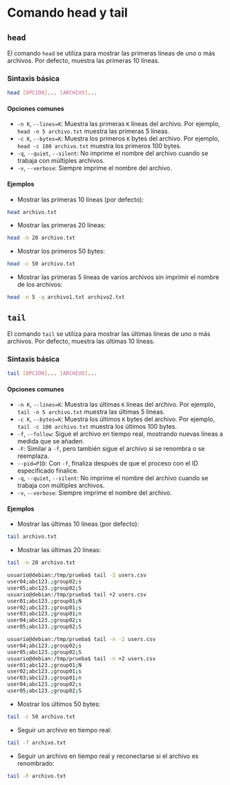 # Comando head y tail

## `head`

El comando `head` se utiliza para mostrar las primeras líneas de uno o más archivos. Por defecto, muestra las primeras 10 líneas.

### Sintaxis básica

```bash
head [OPCIÓN]... [ARCHIVO]...
```

#### Opciones comunes

- `-n K`, `--lines=K`: Muestra las primeras `K` líneas del archivo. Por ejemplo, `head -n 5 archivo.txt` muestra las primeras 5 líneas.
- `-c K`, `--bytes=K`: Muestra los primeros `K` bytes del archivo. Por ejemplo, `head -c 100 archivo.txt` muestra los primeros 100 bytes.
- `-q`, `--quiet`, `--silent`: No imprime el nombre del archivo cuando se trabaja con múltiples archivos.
- `-v`, `--verbose`: Siempre imprime el nombre del archivo.

#### Ejemplos

- Mostrar las primeras 10 líneas (por defecto):

```bash
head archivo.txt
```

- Mostrar las primeras 20 líneas:

```bash
head -n 20 archivo.txt
```

- Mostrar los primeros 50 bytes:

```bash
head -c 50 archivo.txt
```

- Mostrar las primeras 5 líneas de varios archivos sin imprimir el nombre de los archivos:

```bash
head -n 5 -q archivo1.txt archivo2.txt
```

## `tail`

El comando `tail` se utiliza para mostrar las últimas líneas de uno o más archivos. Por defecto, muestra las últimas 10 líneas.

### Sintaxis básica

```bash
tail [OPCIÓN]... [ARCHIVO]...
```

#### Opciones comunes

- `-n K`, `--lines=K`: Muestra las últimas `K` líneas del archivo. Por ejemplo, `tail -n 5 archivo.txt` muestra las últimas 5 líneas.
- `-c K`, `--bytes=K`: Muestra los últimos `K` bytes del archivo. Por ejemplo, `tail -c 100 archivo.txt` muestra los últimos 100 bytes.
- `-f`, `--follow`: Sigue el archivo en tiempo real, mostrando nuevas líneas a medida que se añaden.
- `-F`: Similar a `-f`, pero también sigue el archivo si se renombra o se reemplaza.
- `--pid=PID`: Con `-f`, finaliza después de que el proceso con el ID especificado finalice.
- `-q`, `--quiet`, `--silent`: No imprime el nombre del archivo cuando se trabaja con múltiples archivos.
- `-v`, `--verbose`: Siempre imprime el nombre del archivo.

#### Ejemplos

- Mostrar las últimas 10 líneas (por defecto):

```bash
tail archivo.txt
```

- Mostrar las últimas 20 líneas:

```bash
tail -n 20 archivo.txt
```

```bash
usuario@debian:/tmp/prueba$ tail -2 users.csv
user04;abc123.;group02;s
user05;abc123.;group02;S
usuario@debian:/tmp/prueba$ tail +2 users.csv
user01;abc123.;group01;N
user02;abc123.;group01;s
user03;abc123.;group01;n
user04;abc123.;group02;s
user05;abc123.;group02;S
```

```bash
usuario@debian:/tmp/prueba$ tail -n -2 users.csv
user04;abc123.;group02;s
user05;abc123.;group02;S
usuario@debian:/tmp/prueba$ tail -n +2 users.csv
user01;abc123.;group01;N
user02;abc123.;group01;s
user03;abc123.;group01;n
user04;abc123.;group02;s
user05;abc123.;group02;S
```

- Mostrar los últimos 50 bytes:

```bash
tail -c 50 archivo.txt
```

- Seguir un archivo en tiempo real:

```bash
tail -f archivo.txt
```

- Seguir un archivo en tiempo real y reconectarse si el archivo es renombrado:

```bash
tail -F archivo.txt
```
